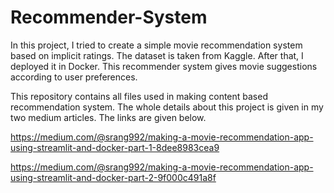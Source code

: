 # Recommender-System

In this project, I tried to create a simple movie recommendation system based on implicit ratings. The dataset is taken from Kaggle. After that, I deployed it in Docker. This recommender system gives movie suggestions according to user preferences.

This repository contains all files used in making content based recommendation system. The whole details about this project is given in my two medium articles. The links are given below.

https://medium.com/@srang992/making-a-movie-recommendation-app-using-streamlit-and-docker-part-1-8dee8983cea9


https://medium.com/@srang992/making-a-movie-recommendation-app-using-streamlit-and-docker-part-2-9f000c491a8f
